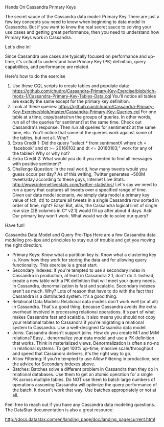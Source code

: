 Hands On Cassandra Primary Keys

The secret sauce of the Cassandra data model: Primary Key
There are just a few key concepts you need to know when beginning to data model in Cassandra. But if you want to know the real secret sauce to solving your use cases and getting great performance, then you need to understand how Primary Keys work in Cassandra.

Let's dive in! 

Since Cassandra use cases are typically focused on performance and up-time, it's critical to understand how Primary Key (PK) definition, query capabilities, and performance are related.

Here's how to do the exercise
1)	Use these CQL scripts to create tables and populate data:
https://github.com/chudro/Cassandra-Primary-Key-Exercise/blob/rich-mods-1/Cassandra-Primary-Key-Tables-Data.cql
You'll notice all tables are exactly the same except for the primary key definition.
2)	Look at these queries:
https://github.com/chudro/Cassandra-Primary-Key-Exercise/blob/master/Cassandra-Primary-Key-Queries.cql
For one table at a time, copy/paste/run the groups of queries. In other words, run all of the queries for sentiment1 at the same time. Check out Cassandra's response. Then run all queries for sentiment2 at the same time, etc. You'll notice that some of the queries work against some of the tables, but not all. Why?
3)	Extra Credit 1: Did the query "select * from sentimentX where ch = 'facebook' and dt >= 20160102 and dt <= 20160103;" work for any of the tables? Why or why not?
4)	Extra Credit 2: What would you do if you needed to find all messages with positive sentiment?
5)	Challenge Question: In the real world, how many tweets would you guess occur per day? As of this writing, Twitter generates ~500M tweets/day according to these guys, Internet Live Stats: 
http://www.internetlivestats.com/twitter-statistics/
Let's say we need to run a query that captures all tweets over a specified range of time. Given our data model scenario, we simply data model a primary key value of (ch, dt) to capture all tweets in a single Cassandra row sorted in order of time, right? Easy! But, alas, the Cassandra logical limit of single row size (2B columns in C* v2.1) would fill up after about 4 days. Ack! Our primary key won't work. What would we do to solve our query?

Have fun!

Cassandra Data Model and Query Pro-Tips
Here are a few Cassandra data modeling pro-tips and principles to stay out of trouble and get you moving the right direction:

-	Primary Keys: Know what a partition key is. Know what a clustering key is. Know how they work for storing the data and for allowing query functionality. This exercise is a great start.
-	Secondary Indexes: If you're tempted to use a secondary index in Cassandra in production, at least in Cassandra 2.1, don't do it. Instead, create a new table with a PK definition that will meet your query needs. In Cassandra, denormalization is fast and scalable. Secondary indexes aren't as much. Why? Lots of reason that have to do with the fact that Cassandra is a distributed system. It's a good thing.
-	Relational Data Models: Relational data models don't work well (or at all) in Cassandra. That's a good thing, because Cassandra avoids the extra overhead involved in processing relational operations. It's part of what makes Cassandra fast and scalable. It also means you should not copy your relational tables to Cassandra if you're migrating a relational system to Cassandra. Use a well-designed Cassandra data model.
-	Joins: Cassandra doesn't support joins. How do you create M:1 and M:M relations? Easy... denormalize your data model and use a PK definition that works. Think in materialized views. Denormalization is often a no-no in relational systems. To get 100% up-time, massive scale/throughput and speed that Cassandra delivers, it's the right way to go.
-	Allow Filtering: If you're tempted to use Allow Filtering in production, see the advice for Secondary Indexes above.
-	Batches: Batches solve a different problem in Cassandra than they do in relational databases. Use them to get an atomic operation for a single PK across multiple tables. Do NOT use them to batch large numbers of operations assuming Cassandra will optimize the query performance of the batch. It doesn't work that way. Use batches appropriately or not at all.

Feel free to reach out if you have any Cassandra data modeling questions. The DataStax documentation is also a great resource:

http://docs.datastax.com/en/landing_page/doc/landing_page/current.html